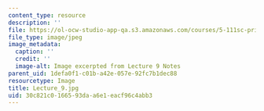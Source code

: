 ```yaml
---
content_type: resource
description: ''
file: https://ol-ocw-studio-app-qa.s3.amazonaws.com/courses/5-111sc-principles-of-chemical-science-fall-2014/30c821c0166593daa6e1eacf96c4abb3_Lecture_9.jpg
file_type: image/jpeg
image_metadata:
  caption: ''
  credit: ''
  image-alt: Image excerpted from Lecture 9 Notes
parent_uid: 1defa0f1-c01b-a42e-057e-92fc7b1dec88
resourcetype: Image
title: Lecture_9.jpg
uid: 30c821c0-1665-93da-a6e1-eacf96c4abb3
---
```

